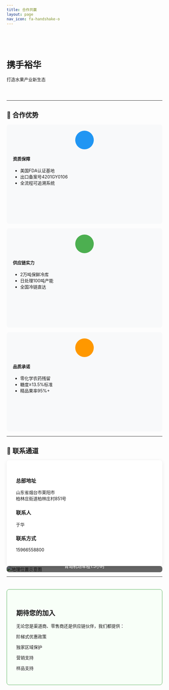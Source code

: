 ```yaml
---
title: 合作共赢
layout: page
nav_icon: fa-handshake-o
---
```


<div class="text-center header-section">
    <h1>携手裕华 <i class="fa fa-handshake-o" style="color:#4CAF50"></i></h1>
    <p class="lead">打造水果产业新生态</p>
</div>

---

## 🌟 合作优势

<div class="row">
    <div class="col-md-4">
        <div class="feature-card">
            <div class="card-icon blue">
                <i class="fa fa-certificate"></i>
            </div>
            <h4>资质保障</h4>
            <ul>
                <li>美国FDA认证基地</li>
                <li>出口备案号4201GY0106</li>
                <li>全流程可追溯系统</li>
            </ul>
        </div>
    </div>
    <div class="col-md-4">
        <div class="feature-card">
            <div class="card-icon green">
                <i class="fa fa-cubes"></i>
            </div>
            <h4>供应链实力</h4>
            <ul>
                <li>2万吨保鲜冷库</li>
                <li>日处理100吨产能</li>
                <li>全国冷链直达</li>
            </ul>
        </div>
    </div>
    <div class="col-md-4">
        <div class="feature-card">
            <div class="card-icon orange">
                <i class="fa fa-leaf"></i>
            </div>
            <h4>品质承诺</h4>
            <ul>
                <li>零化学农药残留</li>
                <li>糖度≥13.5%标准</li>
                <li>精品果率95%+</li>
            </ul>
        </div>
    </div>
</div>

---

## 📍 联系通道

<div class="row">
    <div class="col-md-6">
        <div class="contact-card">
            <h3><i class="fa fa-map-marker"></i> 总部地址</h3>
            <p>山东省烟台市莱阳市<br>柏林庄街道柏林庄村851号</p>
            <h3><i class="fa fa-phone"></i> 联系人</h3>
            <p>于华</p>
            <h3><i class="fa fa-phone"></i> 联系方式</h3>
            <p>15966558800</p>
        </div>
    </div>
    <div class="col-md-6">
        <div class="map-card">
            <img src="https://cdn.jsdelivr.net/gh/qiangyuguo/CDN/cooperation/images/index/image39.min.png" 
                 class="img-responsive" 
                 alt="地理位置示意图">
            <div class="map-overlay">
                <i class="fa fa-compass"></i> 青岛机场车程1.5小时
            </div>
        </div>
    </div>
</div>

---

<div class="partner-cta">
    <h2>期待您的加入</h2>
    <p>无论您是渠道商、零售商还是供应链伙伴，我们都提供：</p>
    <div class="row">
        <div class="col-md-3">
            <i class="fa fa-percent"></i>
            <p>阶梯式优惠政策</p>
        </div>
        <div class="col-md-3">
            <i class="fa fa-shield"></i>
            <p>独家区域保护</p>
        </div>
        <div class="col-md-3">
            <i class="fa fa-line-chart"></i>
            <p>营销支持</p>
        </div>
        <div class="col-md-3">
            <i class="fa fa-gift"></i>
            <p>样品支持</p>
        </div>
    </div>
</div>

<style>
.header-section {padding:50px 0 30px}
.feature-card {
    background: #f8f9fa;
    padding: 20px;
    border-radius: 8px;
    margin: 15px 0;
    min-height: 280px;
}
.card-icon {
    width: 60px;
    height: 60px;
    border-radius: 50%;
    margin: 0 auto 15px;
    display: flex;
    align-items: center;
    justify-content: center;
    color: white;
}
.blue {background:#2196F3}
.green {background:#4CAF50}
.orange {background:#FF9800}
.contact-card {
    padding: 30px;
    background: #fff;
    border-radius: 8px;
    box-shadow: 0 2px 12px rgba(0,0,0,0.08);
}
.map-card {
    position: relative;
    border-radius: 8px;
    overflow: hidden;
}
.map-overlay {
    position: absolute;
    bottom: 0;
    left: 0;
    right: 0;
    background: rgba(0,0,0,0.6);
    color: white;
    padding: 10px;
    text-align: center;
}
.partner-cta {
    margin: 40px 0;
    padding: 30px;
    background: #f8fff8;
    border-radius: 8px;
    border: 1px solid #4CAF50;
}
.partner-cta i {
    font-size: 2.5rem;
    color: #4CAF50;
    margin: 15px 0;
}
@media (max-width: 768px) {
    .feature-card {min-height: auto}
}
</style>